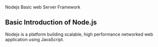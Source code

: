 Nodejs Basic web Server Framework

## Basic Introduction of Node.js
Nodejs is a platform building scalable, high performance networked web application using JavaScript.

